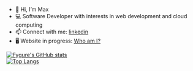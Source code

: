 - 👋 Hi, I’m Max
- 💻 Software Developer with interests in web development and cloud computing
- 📫 Connect with me: [linkedin](https://www.linkedin.com/in/maximillianchalitsios/)
- 🖥️ Website in progress: [Who am I?](https://www.maxchalitsios.com/)

[![Fygure's GitHub stats](https://github-readme-stats.vercel.app/api?username=fygure&show_icons=true&theme=slateorange)](https://github.com/anuraghazra/github-readme-stats)<br>
[![Top Langs](https://github-readme-stats.vercel.app/api/top-langs/?username=fygure&show_icons=true&theme=slateorange&layout=compact)](https://github.com/anuraghazra/github-readme-stats)
###
